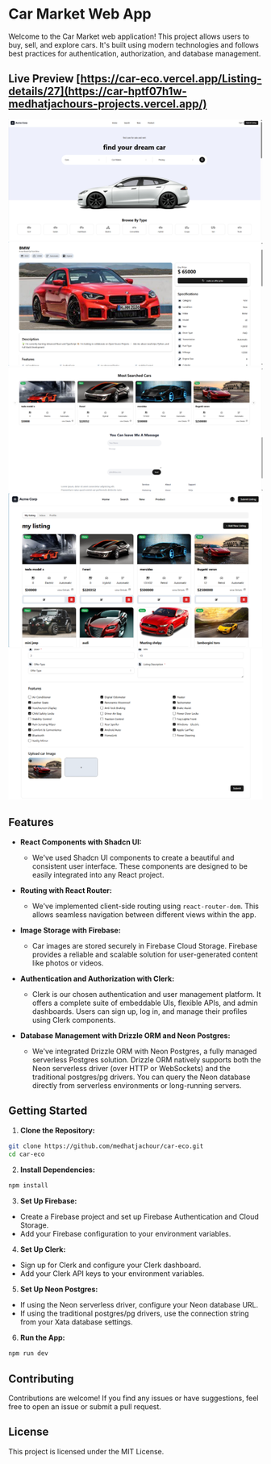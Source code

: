 # Car Market Web App

Welcome to the Car Market web application! This project allows users to buy, sell, and explore cars. It's built using modern technologies and follows best practices for authentication, authorization, and database management.
## Live Preview [https://car-eco.vercel.app/Listing-details/27](https://car-hptf07h1w-medhatjachours-projects.vercel.app/)

![alt text](https://github.com/medhatjachour/car-eco/blob/main/sample/1.png?raw=true)
![alt text](https://github.com/medhatjachour/car-eco/blob/main/sample/2.png?raw=true)
![alt text](https://github.com/medhatjachour/car-eco/blob/main/sample/3.png?raw=true)
![alt text](https://github.com/medhatjachour/car-eco/blob/main/sample/4.png?raw=true)
![alt text](https://github.com/medhatjachour/car-eco/blob/main/sample/5.png?raw=true)

## Features

- **React Components with Shadcn UI:**
  - We've used Shadcn UI components to create a beautiful and consistent user interface. These components are designed to be easily integrated into any React project.
  
- **Routing with React Router:**
  - We've implemented client-side routing using `react-router-dom`. This allows seamless navigation between different views within the app.

- **Image Storage with Firebase:**
  - Car images are stored securely in Firebase Cloud Storage. Firebase provides a reliable and scalable solution for user-generated content like photos or videos.

- **Authentication and Authorization with Clerk:**
  - Clerk is our chosen authentication and user management platform. It offers a complete suite of embeddable UIs, flexible APIs, and admin dashboards. Users can sign up, log in, and manage their profiles using Clerk components.

- **Database Management with Drizzle ORM and Neon Postgres:**
  - We've integrated Drizzle ORM with Neon Postgres, a fully managed serverless Postgres solution. Drizzle ORM natively supports both the Neon serverless driver (over HTTP or WebSockets) and the traditional postgres/pg drivers. You can query the Neon database directly from serverless environments or long-running servers.

## Getting Started

1. **Clone the Repository:**
```bash
git clone https://github.com/medhatjachour/car-eco.git
cd car-eco
```

2. **Install Dependencies:**
```bash
npm install 
```

3. **Set Up Firebase:**
- Create a Firebase project and set up Firebase Authentication and Cloud Storage.
- Add your Firebase configuration to your environment variables.

4. **Set Up Clerk:**
- Sign up for Clerk and configure your Clerk dashboard.
- Add your Clerk API keys to your environment variables.

5. **Set Up Neon Postgres:**
- If using the Neon serverless driver, configure your Neon database URL.
- If using the traditional postgres/pg drivers, use the connection string from your Xata database settings.

6. **Run the App:**
```bash
npm run dev 
```

## Contributing

Contributions are welcome! If you find any issues or have suggestions, feel free to open an issue or submit a pull request.

## License

This project is licensed under the MIT License.

